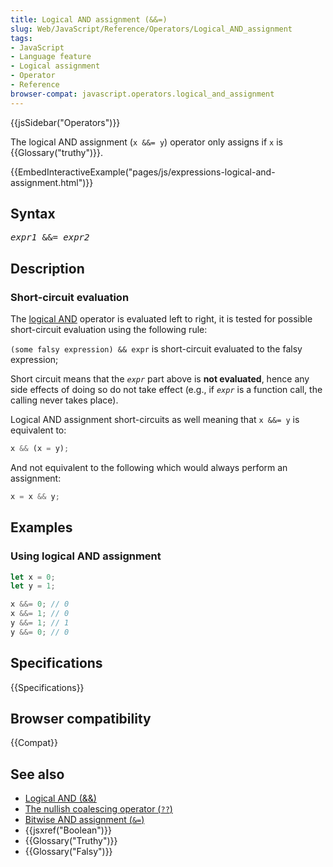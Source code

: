 ```yaml
---
title: Logical AND assignment (&&=)
slug: Web/JavaScript/Reference/Operators/Logical_AND_assignment
tags:
- JavaScript
- Language feature
- Logical assignment
- Operator
- Reference
browser-compat: javascript.operators.logical_and_assignment
---
```

{{jsSidebar("Operators")}}

The logical AND assignment (`x &&= y`) operator only assigns if `x` is
{{Glossary("truthy")}}.

{{EmbedInteractiveExample("pages/js/expressions-logical-and-assignment.html")}}

## Syntax

<pre class="brush: js"><em>expr1</em> &#x26;&#x26;= <em>expr2</em>
</pre>

## Description

### Short-circuit evaluation

The [logical AND](/en-US/docs/Web/JavaScript/Reference/Operators/Logical_AND)
operator is evaluated left to right, it is tested for possible short-circuit
evaluation using the following rule:

`(some falsy expression) && expr` is short-circuit evaluated to the falsy
expression;

Short circuit means that the <code><em>expr</em></code> part above is **not
evaluated**, hence any side effects of doing so do not take effect (e.g., if
<code><em>expr</em></code> is a function call, the calling never takes place).

Logical AND assignment short-circuits as well meaning that `x &&= y` is
equivalent to:

```js
x && (x = y);
```

And not equivalent to the following which would always perform an assignment:

```js example-bad
x = x && y;
```

## Examples

### Using logical AND assignment

```js
let x = 0;
let y = 1;

x &&= 0; // 0
x &&= 1; // 0
y &&= 1; // 1
y &&= 0; // 0
```

## Specifications

{{Specifications}}

## Browser compatibility

{{Compat}}

## See also

- [Logical AND (&&)](/en-US/docs/Web/JavaScript/Reference/Operators/Logical_AND)
- [The nullish coalescing operator (`??`)](/en-US/docs/Web/JavaScript/Reference/Operators/Nullish_coalescing_operator)
- [Bitwise AND assignment (`&=`)](/en-US/docs/Web/JavaScript/Reference/Operators/Bitwise_AND_assignment)
- {{jsxref("Boolean")}}
- {{Glossary("Truthy")}}
- {{Glossary("Falsy")}}
